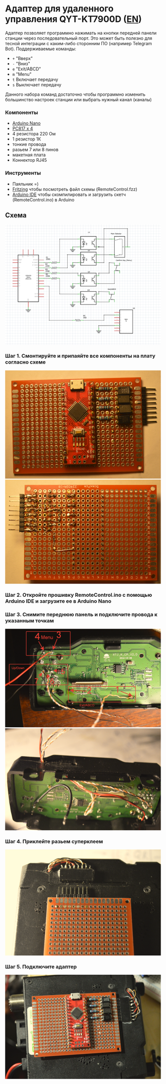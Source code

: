 # Адаптер для удаленного управления QYT-KT7900D ([EN](README.md))

Адаптер позволяет программно нажимать на кнопки передней панели станции через последовательный порт. Это может быть полезно для тесной интеграции с каким-либо сторонним ПО (например Telegram Bot).  Поддерживаемые команды:

- ```+``` "Вверх"
- ```-``` "Вниз"
- ```e``` "Exit/ABCD"
- ```m``` "Menu"
- ```t``` Включает передачу
- ```s``` Выключает передачу

Данного набора команд достаточно чтобы программно изменить большинство настроек станции или выбрать нужный канал (каналы)

### Компоненты

- [Arduino Nano](https://docs.arduino.cc/hardware/nano)
- [PC817 x 4](https://www.farnell.com/datasheets/73758.pdf)
- 4 резистора 220 Ом
- 1 резистор 1К
- тонкие провода
- разьем 7 или 8 пинов
- макетная плата
- Коннектор RJ45 

### Инструменты

- Паяльник =)
- [Fritzing](https://github.com/fritzing/fritzing-app/releases) чтобы посмотреть файл схемы (RemoteControl.fzz)
- [Arduino IDE](https://www.arduino.cc/en/software) чтобы скомпилировать и загрузить скетч (RemoteControl.ino) в Arduino

## Схема
![Scheme](Scheme.png)

### Шаг 1. Смонтируйте и припаяйте все компоненты на плату согласно схеме
![Board1](BreadBoard1.png)
![Board2](BreadBoard2.png)

### Шаг 2. Откройте прошивку  RemoteControl.ino с помощью Arduino IDE и загрузите ее в Arduino Nano
### Шаг 3. Снимите переднюю панель и подключите провода к указанным точкам

![ConnectionPoints](FrontPanelPoints.png)
![Wires](FrontPanelWires.png)
### Шаг 4. Приклейте разьем суперклеем
![Connector](Connector.png)

### Шаг 5. Подключите адаптер
![Connected](Connected.png)

